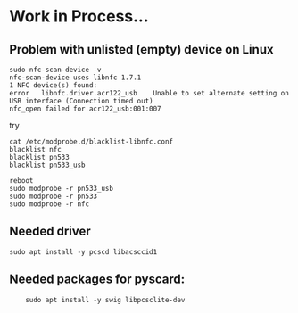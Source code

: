 # Work in Process...


## Problem with unlisted (empty) device on Linux

```
sudo nfc-scan-device -v
nfc-scan-device uses libnfc 1.7.1
1 NFC device(s) found:
error	libnfc.driver.acr122_usb	Unable to set alternate setting on USB interface (Connection timed out)
nfc_open failed for acr122_usb:001:007
```

try

```
cat /etc/modprobe.d/blacklist-libnfc.conf
blacklist nfc
blacklist pn533
blacklist pn533_usb
```

```
reboot
sudo modprobe -r pn533_usb
sudo modprobe -r pn533
sudo modprobe -r nfc
```

## Needed driver
```
sudo apt install -y pcscd libacsccid1
```

## Needed packages for pyscard:
```
    sudo apt install -y swig libpcsclite-dev
```

